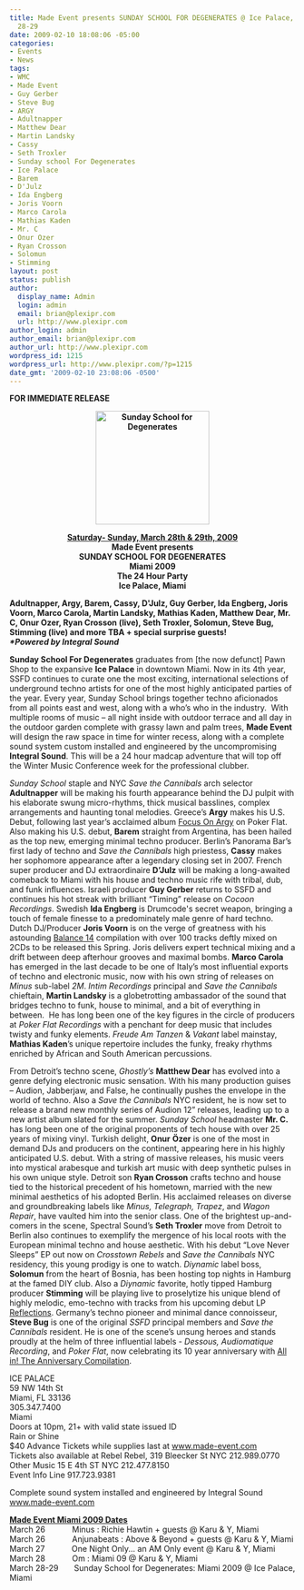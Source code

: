 ```yaml
---
title: Made Event presents SUNDAY SCHOOL FOR DEGENERATES @ Ice Palace, Miami / March
  28-29
date: 2009-02-10 18:08:06 -05:00
categories:
- Events
- News
tags:
- WMC
- Made Event
- Guy Gerber
- Steve Bug
- ARGY
- Adultnapper
- Matthew Dear
- Martin Landsky
- Cassy
- Seth Troxler
- Sunday school For Degenerates
- Ice Palace
- Barem
- D'Julz
- Ida Engberg
- Joris Voorn
- Marco Carola
- Mathias Kaden
- Mr. C
- Onur Ozer
- Ryan Crosson
- Solomun
- Stimming
layout: post
status: publish
author:
  display_name: Admin
  login: admin
  email: brian@plexipr.com
  url: http://www.plexipr.com
author_login: admin
author_email: brian@plexipr.com
author_url: http://www.plexipr.com
wordpress_id: 1215
wordpress_url: http://www.plexipr.com/?p=1215
date_gmt: '2009-02-10 23:08:06 -0500'
---
```


<p><strong>FOR IMMEDIATE RELEASE</strong></p>
<p style="text-align: center;"><strong><a href="http://www.made-event.com"><img class="size-full wp-image-1216 aligncenter" title="Sunday School for Degenerates" src="http://www.plexipr.com/wp-content/uploads/2009/02/sunday-school.jpg" alt="Sunday School for Degenerates" width="200" height="200" /></a></strong></p>
<p style="text-align: center;"><span style="text-decoration: underline;"><strong>Saturday- Sunday, March 28th &amp; 29th, 2009</strong></span><br />
<strong>Made Event presents<br />
SUNDAY SCHOOL FOR DEGENERATES<br />
Miami 2009<br />
The 24 Hour Party<br />
Ice Palace, Miami</strong></p>
<p><strong>Adultnapper, Argy, Barem, Cassy, D'Julz, Guy Gerber, Ida Engberg, Joris Voorn, Marco Carola, Martin Landsky, Mathias Kaden, Matthew Dear, Mr. C, Onur Ozer, Ryan Crosson (live), Seth Troxler, Solomun, Steve Bug, Stimming (live) and more TBA + special surprise guests!</strong><br />
<em><strong>*Powered by Integral Sound</strong></em></p>
<p><strong>Sunday School For Degenerates</strong> graduates from [the now defunct] Pawn Shop to the expansive <strong>Ice Palace</strong> in downtown Miami. Now in its 4th year, SSFD continues to curate one the most exciting, international selections of underground techno artists for one of the most highly anticipated parties of the year. Every year, Sunday School brings together techno aficionados from all points east and west, along with a who’s who in the industry.  With multiple rooms of music – all night inside with outdoor terrace and all day in the outdoor garden complete with grassy lawn and palm trees, <strong>Made Event</strong> will design the raw space in time for winter recess, along with a complete sound system custom installed and engineered by the uncompromising <strong>Integral Sound</strong>. This will be a 24 hour madcap adventure that will top off the Winter Music Conference week for the professional clubber.</p>
<p><em>Sunday School</em> staple and NYC <em>Save the Cannibals</em> arch selector <strong>Adultnapper</strong> will be making his fourth appearance behind the DJ pulpit with his elaborate swung micro-rhythms, thick musical basslines, complex arrangements and haunting tonal melodies. Greece’s <strong>Argy</strong> makes his U.S. Debut, following last year’s acclaimed album <span style="text-decoration: underline;">Focus On Argy</span> on Poker Flat. Also making his U.S. debut, <strong>Barem</strong> straight from Argentina, has been hailed as the top new, emerging minimal techno producer. Berlin’s Panorama Bar’s first lady of techno and <em>Save the</em> <em>Cannibals</em> high priestess, <strong>Cassy</strong> makes her sophomore appearance after a legendary closing set in 2007. French super producer and DJ extraordinaire <strong>D’Julz</strong> will be making a long-awaited comeback to Miami with his house and techno music rife with tribal, dub, and funk influences. Israeli producer <strong>Guy Gerber</strong> returns to SSFD and continues his hot streak with brilliant “Timing” release on <em>Cocoon Recordings</em>. Swedish <strong>Ida Engberg</strong> is Drumcode's secret weapon, bringing a touch of female finesse to a predominately male genre of hard techno. Dutch DJ/Producer <strong>Joris Voorn</strong> is on the verge of greatness with his astounding <span style="text-decoration: underline;">Balance 14</span> compilation with over 100 tracks deftly mixed on 2CDs to be released this Spring. Joris delivers expert technical mixing and a drift between deep afterhour grooves and maximal bombs. <strong>Marco Carola</strong> has emerged in the last decade to be one of Italy’s most influential exports of techno and electronic music, now with his own string of releases on <em>Minus</em> sub-label <em>2M</em>. <em>Intim Recordings</em> principal and <em>Save the Cannibals</em> chieftain, <strong>Martin Landsky</strong> is a globetrotting ambassador of the sound that bridges techno to funk, house to minimal, and a bit of everything in between.  He has long been one of the key figures in the circle of producers at <em>Poker Flat Recordings</em> with a penchant for deep music that includes twisty and funky elements.<em> Freude Am Tanzen</em> &amp; <em>Vakant</em> label mainstay, <strong>Mathias Kaden</strong>’s unique repertoire includes the funky, freaky rhythms enriched by African and South American percussions.</p>
<p>From Detroit’s techno scene, <em>Ghostly’s</em> <strong>Matthew Dear</strong> has evolved into a genre defying electronic music sensation. With his many production guises – Audion, Jabberjaw, and False, he continually pushes the envelope in the world of techno. Also a <em>Save the Cannibals</em> NYC resident, he is now set to release a brand new monthly series of Audion 12” releases, leading up to a new artist album slated for the summer. <em>Sunday School</em> headmaster <strong>Mr. C.</strong> has long been one of the original proponents of tech house with over 25 years of mixing vinyl. Turkish delight, <strong>Onur</strong> <strong>Özer</strong> is one of the most in demand DJs and producers on the continent, appearing here in his highly anticipated U.S. debut. With a string of massive releases, his music veers into mystical arabesque and turkish art music with deep synthetic pulses in his own unique style. Detroit son <strong>Ryan Crosson</strong> crafts techno and house tied to the historical precedent of his hometown, married with the new minimal aesthetics of his adopted Berlin. His acclaimed releases on diverse and groundbreaking labels like <em>Minus, Telegraph, Trapez</em>, and <em>Wagon Repair</em>, have vaulted him into the senior class. One of the brightest up-and-comers in the scene, Spectral Sound’s <strong>Seth Troxler</strong> move from Detroit to Berlin also continues to exemplify the mergence of his local roots with the European minimal techno and house aesthetic. With his debut “Love Never Sleeps” EP out now on <em>Crosstown Rebels</em> and <em>Save the Cannibals </em>NYC residency, this young prodigy is one to watch. <em>Diynamic</em> label boss, <strong>Solomun</strong> from the heart of Bosnia, has been hosting top nights in Hamburg at the famed DIY club. Also a <em>Diynamic</em> favorite, hotly tipped Hamburg producer <strong>Stimming</strong> will be playing live to proselytize his unique blend of highly melodic, emo-techno with tracks from his upcoming debut LP <span style="text-decoration: underline;">Reflections</span>. Germany’s techno pioneer and minimal dance connoisseur, <strong>Steve Bug</strong> is one of the original <em>SSFD</em> principal members and <em>Save the Cannibals</em> resident. He is one of the scene’s unsung heroes and stands proudly at the helm of three influential labels - <em>Dessous, Audiomatique Recording</em>, and <em>Poker Flat</em>, now celebrating its 10 year anniversary with <span style="text-decoration: underline;">All in! The Anniversary Compilation</span>.</p>
<p>ICE PALACE<br />
59 NW 14th St<br />
Miami, FL 33136<br />
305.347.7400<br />
Miami<br />
Doors at 10pm, 21+ with valid state issued ID<br />
Rain or Shine<br />
$40 Advance Tickets while supplies last at <a href="http://">www.made-event.com </a><br />
Tickets also available at Rebel Rebel, 319 Bleecker St NYC 212.989.0770<br />
Other Music 15 E 4th ST NYC 212.477.8150<br />
Event Info Line 917.723.9381</p>
<p>Complete sound system installed and engineered by Integral Sound<br />
<a href="http://">www.made-event.com</a></p>
<p><span style="text-decoration: underline;"><strong>Made Event Miami 2009 Dates</strong></span><br />
March 26            Minus : Richie Hawtin + guests @ Karu &amp; Y, Miami<br />
March 26            Anjunabeats : Above &amp; Beyond + guests @ Karu &amp; Y, Miami<br />
March 27            One Night Only... an AM Only event @ Karu &amp; Y, Miami<br />
March 28            Om : Miami 09 @ Karu &amp; Y, Miami<br />
March 28-29       Sunday School for Degenerates: Miami 2009 @ Ice Palace, Miami</p>
